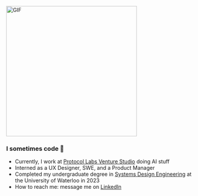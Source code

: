 <p align="left">
  <img alt="GIF" width="350" src="https://media2.giphy.com/media/v1.Y2lkPTc5MGI3NjExbWY0bjAxcWkyZzRsY3FjcTRtOXJkd2pncHMxNzBkcGhuYnRsc2IzcyZlcD12MV9pbnRlcm5hbF9naWZfYnlfaWQmY3Q9Zw/xTiIzJSKB4l7xTouE8/giphy.gif" />
</p>

### I sometimes code 👋

- Currently, I work at [Protocol Labs Venture Studio](https://protocol.ai/blog/introducing-protocol-labs-venture-studio/) doing AI stuff
- Interned as a UX Designer, SWE, and a Product Manager
- Completed my undergraduate degree in [Systems Design Engineering](https://uwaterloo.ca/future-students/programs/systems-design-engineering) at the University of Waterloo in 2023
- How to reach me: message me on [LinkedIn](https://www.linkedin.com/in/eddie-sun/)
